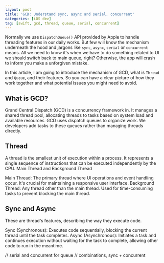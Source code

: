 ```yaml
---
layout: post
title: 'GCD: Understand sync, async and serial, concurrent'
categories: [iOS dev]
tag: [swift, gcd, thread, queue, serial, concurrent]
---
```


Normally we use `DispatchQueue()` API provided by Apple to handle threading features in our daily works. But few will know the mechanism underneath the hood and jargons like `sync`, `async`, `serial` or `concurrent` means. All we need to know it's when we have to do something related to UI we should switch back to main queue, right? Otherwise, the app will crash to inform you make a unforgiven mistake.

In this article, I am going to introduce the mechanism of GCD, what is `Thread` and `Queue`, and their features. So you can have a clear picture of how they work together and what potential issues you might need to avoid.


## What is GCD?
Grand Central Dispatch (GCD) is a concurrency framework in. It manages a shared thread pool, allocating threads to tasks based on system load and available resources. GCD uses dispatch queues to organize work. We developers add tasks to these queues rather than managing threads directly.

## Thread
A thread is the smallest unit of execution within a process. It represents a single sequence of instructions that can be executed independently by the CPU.
Main Thread and Background Thread

Main Thread: The primary thread where UI operations and event handling occur. It's crucial for maintaining a responsive user interface.
Background Thread: Any thread other than the main thread. Used for time-consuming tasks to prevent blocking the main thread.

## Sync and Async
These are thread's features, describing the way they execute code.

Sync (Synchronous): Executes code sequentially, blocking the current thread until the task completes.
Async (Asynchronous): Initiates a task and continues execution without waiting for the task to complete, allowing other code to run in the meantime.

// serial and concurrent for queue
// combinations, sync + concurrent

